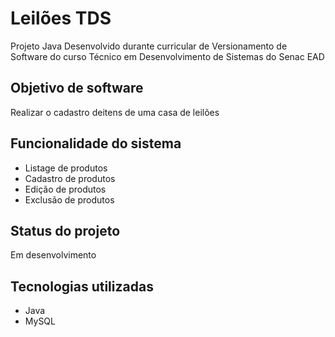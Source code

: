 # Leilões TDS
Projeto Java Desenvolvido durante curricular de Versionamento de Software do curso Técnico em Desenvolvimento de Sistemas do Senac EAD

## Objetivo de software
Realizar o cadastro deitens de uma casa de leilões

## Funcionalidade do sistema
- Listage de produtos
- Cadastro de produtos
- Edição de produtos
- Exclusão de produtos

## Status do projeto
Em desenvolvimento

## Tecnologias utilizadas
- Java
- MySQL
